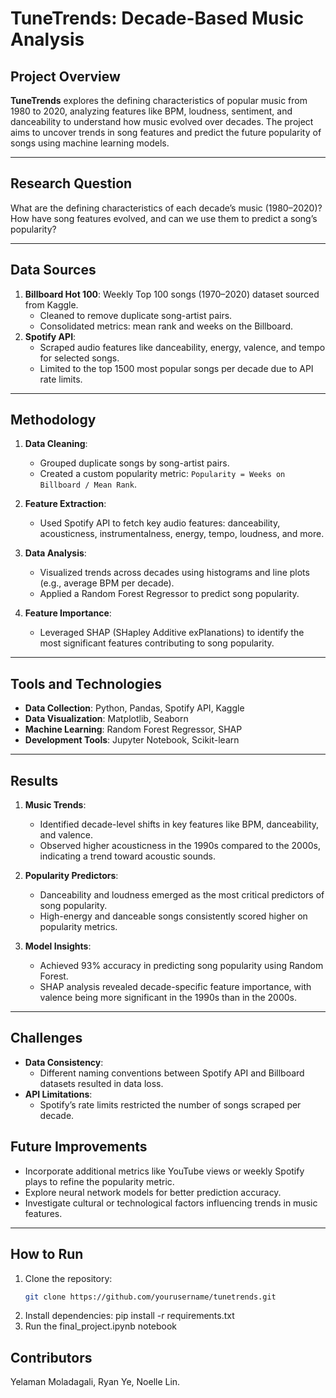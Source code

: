 # TuneTrends: Decade-Based Music Analysis

## Project Overview
**TuneTrends** explores the defining characteristics of popular music from 1980 to 2020, analyzing features like BPM, loudness, sentiment, and danceability to understand how music evolved over decades. The project aims to uncover trends in song features and predict the future popularity of songs using machine learning models.

---

## Research Question
What are the defining characteristics of each decade’s music (1980–2020)? How have song features evolved, and can we use them to predict a song’s popularity?

---

## Data Sources
1. **Billboard Hot 100**: Weekly Top 100 songs (1970–2020) dataset sourced from Kaggle.
   - Cleaned to remove duplicate song-artist pairs.
   - Consolidated metrics: mean rank and weeks on the Billboard.
2. **Spotify API**:
   - Scraped audio features like danceability, energy, valence, and tempo for selected songs.
   - Limited to the top 1500 most popular songs per decade due to API rate limits.

---

## Methodology
1. **Data Cleaning**:
   - Grouped duplicate songs by song-artist pairs.
   - Created a custom popularity metric: `Popularity = Weeks on Billboard / Mean Rank`.

2. **Feature Extraction**:
   - Used Spotify API to fetch key audio features: danceability, acousticness, instrumentalness, energy, tempo, loudness, and more.

3. **Data Analysis**:
   - Visualized trends across decades using histograms and line plots (e.g., average BPM per decade).
   - Applied a Random Forest Regressor to predict song popularity.

4. **Feature Importance**:
   - Leveraged SHAP (SHapley Additive exPlanations) to identify the most significant features contributing to song popularity.

---

## Tools and Technologies
- **Data Collection**: Python, Pandas, Spotify API, Kaggle
- **Data Visualization**: Matplotlib, Seaborn
- **Machine Learning**: Random Forest Regressor, SHAP
- **Development Tools**: Jupyter Notebook, Scikit-learn

---

## Results
1. **Music Trends**:
   - Identified decade-level shifts in key features like BPM, danceability, and valence.
   - Observed higher acousticness in the 1990s compared to the 2000s, indicating a trend toward acoustic sounds.

2. **Popularity Predictors**:
   - Danceability and loudness emerged as the most critical predictors of song popularity.
   - High-energy and danceable songs consistently scored higher on popularity metrics.

3. **Model Insights**:
   - Achieved 93% accuracy in predicting song popularity using Random Forest.
   - SHAP analysis revealed decade-specific feature importance, with valence being more significant in the 1990s than in the 2000s.

---

## Challenges
- **Data Consistency**:
  - Different naming conventions between Spotify API and Billboard datasets resulted in data loss.
- **API Limitations**:
  - Spotify’s rate limits restricted the number of songs scraped per decade.
  
## Future Improvements
- Incorporate additional metrics like YouTube views or weekly Spotify plays to refine the popularity metric.
- Explore neural network models for better prediction accuracy.
- Investigate cultural or technological factors influencing trends in music features.

---

## How to Run
1. Clone the repository:
   ```bash
   git clone https://github.com/yourusername/tunetrends.git

2. Install dependencies:
   pip install -r requirements.txt
3. Run the final_project.ipynb notebook

## Contributors
Yelaman Moladagali, Ryan Ye, Noelle Lin.


